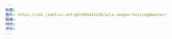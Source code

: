 ```yaml
---
标题: 
图片: https://cdn.jsdelivr.net/gh/845415120/picx-images-hosting@master/20240220/image.4jpof0ri29i0.webp
链接: 
时时: 
评价:
---
```


